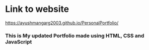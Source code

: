 # Link to website
https://ayushmangarg2003.github.io/PersonalPortfolio/

### This is My updated Portfolio made using HTML, CSS and JavaScript

